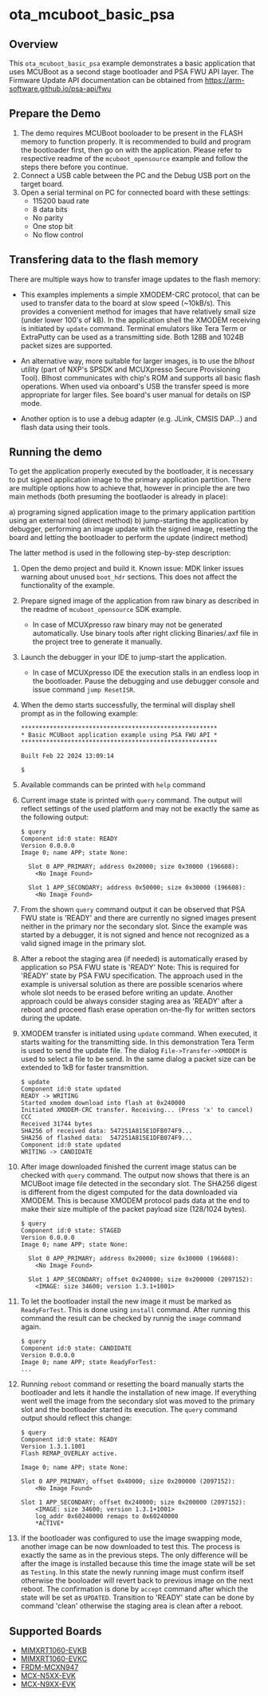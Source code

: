 # ota_mcuboot_basic_psa

## Overview
This `ota_mcuboot_basic_psa` example demonstrates a basic application that uses MCUBoot as a second stage bootloader and PSA FWU API layer. The Firmware Update API documentation can be obtained from https://arm-software.github.io/psa-api/fwu

## Prepare the Demo
1. The demo requires MCUBoot booloader to be present in the FLASH memory to function properly.
   It is recommended to build and program the bootloader first, then go on with the application.
   Please refer to respective readme of the `mcuboot_opensource` example and follow the steps there before you continue.
2. Connect a USB cable between the PC and the Debug USB port on the target board.
3. Open a serial terminal on PC for connected board with these settings:
    - 115200 baud rate
    - 8 data bits
    - No parity
    - One stop bit
    - No flow control


Transfering data to the flash memory
------------------------------------
There are multiple ways how to transfer image updates to the flash memory:

- This examples implements a simple XMODEM-CRC protocol, that can be used to transfer data to the board at slow speed (~10kB/s).
  This provides a convenient method for images that have relatively small size (under lower 100's of kB).
  In the application shell the XMODEM receiving is initiated by `update` command. Terminal emulators like Tera Term or ExtraPutty
  can be used as a transmitting side. Both 128B and 1024B packet sizes are supported.

- An alternative way, more suitable for larger images, is to use the *blhost* utility (part of NXP's SPSDK and MCUXpresso Secure Provisioning Tool).
  Blhost communicates with chip's ROM and supports all basic flash operations. When used via onboard's USB the transfer
  speed is more appropriate for larger files. See board's user manual for details on ISP mode.

- Another option is to use a debug adapter (e.g. JLink, CMSIS DAP...) and flash data using their tools.


## Running the demo
To get the application properly executed by the bootloader, it is necessary to put signed application image to the primary application partition.
There are multiple options how to achieve that, however in principle the are two main methods (both presuming the bootlaoder is already in place):

a)  programing signed application image to the primary application partition using an external tool (direct method)
b)  jump-starting the application by debugger, performing an image update with the signed image, resetting the board and letting the bootloader to perform the update (indirect method)

The latter method is used in the following step-by-step description:

1.  Open the demo project and build it.
    Known issue: MDK linker issues warning about unused `boot_hdr` sections. This does not affect the functionality of the example.
    
2.  Prepare signed image of the application from raw binary as described in the readme of `mcuboot_opensource` SDK example.
     - In case of MCUXpresso raw binary may not be generated automatically. Use binary tools after right clicking Binaries/.axf file in the project tree to generate it manually.

3.  Launch the debugger in your IDE to jump-start the application.
     - In case of MCUXpresso IDE the execution stalls in an endless loop in the bootloader. Pause the debugging and use debugger console and issue command `jump ResetISR`.

4.  When the demo starts successfully, the terminal will display shell prompt as in the following example:

        *******************************************************
        * Basic MCUBoot application example using PSA FWU API *
        *******************************************************

        Built Feb 22 2024 13:09:14

        $

5.  Available commands can be printed with `help` command

6.  Current image state is printed with `query` command. The output will reflect settings of the used platform and
    may not be exactly the same as the following output:

        $ query
        Component id:0 state: READY
        Version 0.0.0.0
        Image 0; name APP; state None:

          Slot 0 APP_PRIMARY; address 0x20000; size 0x30000 (196608):
            <No Image Found>

          Slot 1 APP_SECONDARY; address 0x50000; size 0x30000 (196608):
            <No Image Found>

7.  From the shown `query` command output it can be observed that PSA FWU state is 'READY' and there are currently no 
    signed images present neither in the primary nor the secondary slot.  Since the example was started by 
    a debugger, it is not signed and hence not recognized as a valid signed image in the primary slot.

8.  After a reboot the staging area (if needed) is automatically erased by application so PSA FWU state is 'READY'
    Note: This is required for 'READY' state by PSA FWU specification. The approach used in the example is universal 
    solution as there are possible scenarios  where whole slot needs to be erased before writing an update.
    Another approach could be always consider staging area as 'READY' after a reboot and proceed flash erase operation
    on-the-fly for written sectors during the update.

9.  XMODEM transfer is initiated using `update` command. When executed, it starts waiting for the transmitting side.
    In this demonstration Tera Term is used to send the update file. The dialog `File->Transfer->XMODEM` is used
    to select a file to be send. In the same dialog a packet size can be extended to 1kB for faster transmittion.

        $ update
        Component id:0 state updated
        READY -> WRITING
        Started xmodem download into flash at 0x240000
        Initiated XMODEM-CRC transfer. Receiving... (Press 'x' to cancel)
        CCC
        Received 31744 bytes
        SHA256 of received data: 547251A815E1DFB074F9...
        SHA256 of flashed data:  547251A815E1DFB074F9...
        Component id:0 state updated
        WRITING -> CANDIDATE

10. After image downloaded finished the current image status can be checked with `query` command. The output now
    shows that there is an MCUBoot image file detected in the secondary slot. The SHA256 digest is different from
    the digest  computed for the data downloaded via XMODEM. This is because XMODEM protocol pads data at the end
    to make their size multiple of the packet payload size (128/1024 bytes).

        $ query
        Component id:0 state: STAGED
        Version 0.0.0.0
        Image 0; name APP; state None:

          Slot 0 APP_PRIMARY; address 0x20000; size 0x30000 (196608):
            <No Image Found>

          Slot 1 APP_SECONDARY; offset 0x240000; size 0x200000 (2097152):
            <IMAGE: size 34600; version 1.3.1+1001>


11. To let the bootloader install the new image it must be marked as `ReadyForTest`. This is done using `install`
    command. After running this command the result can be checked by runnig the `image` command again.

        $ query
        Component id:0 state: CANDIDATE
        Version 0.0.0.0
        Image 0; name APP; state ReadyForTest:
        ...

12. Running `reboot` command or resetting the board manually starts the bootloader and lets it handle the installation
    of new image. If everything went well the image from the secondary slot was moved to the primary slot and the bootloader
    started its execution. The `query` command output should reflect this change:

        $ query
        Component id:0 state: READY
        Version 1.3.1.1001
        Flash REMAP_OVERLAY active.

        Image 0; name APP; state None:

        Slot 0 APP_PRIMARY; offset 0x40000; size 0x200000 (2097152):
            <No Image Found>

        Slot 1 APP_SECONDARY; offset 0x240000; size 0x200000 (2097152):
            <IMAGE: size 34600; version 1.3.1+1001>
            log_addr 0x60240000 remaps to 0x60240000
            *ACTIVE*


13. If the bootloader was configured to use the image swapping mode, another image can be now downloaded to test this.
    The process is exactly the same as in the previous steps. The only difference will be after the image is installed
    because this time the image state will be set as `Testing`. In this state the newly running image must confirm itself
    otherwise the booloader will revert back to previous image on the next reboot. The confirmation is done by `accept`
    command after which the state will be set as `UPDATED`. Transition to 'READY' state can be done by command 'clean' otherwise the staging area is clean after a reboot.

## Supported Boards
- [MIMXRT1060-EVKB](../../_boards/evkbmimxrt1060/ota_examples/ota_mcuboot_basic_psa/example_board_readme.md)
- [MIMXRT1060-EVKC](../../_boards/evkcmimxrt1060/ota_examples/ota_mcuboot_basic_psa/example_board_readme.md)
- [FRDM-MCXN947](../../_boards/frdmmcxn947/ota_examples/ota_mcuboot_basic_psa/example_board_readme.md)
- [MCX-N5XX-EVK](../../_boards/mcxn5xxevk/ota_examples/ota_mcuboot_basic_psa/example_board_readme.md)
- [MCX-N9XX-EVK](../../_boards/mcxn9xxevk/ota_examples/ota_mcuboot_basic_psa/example_board_readme.md)
